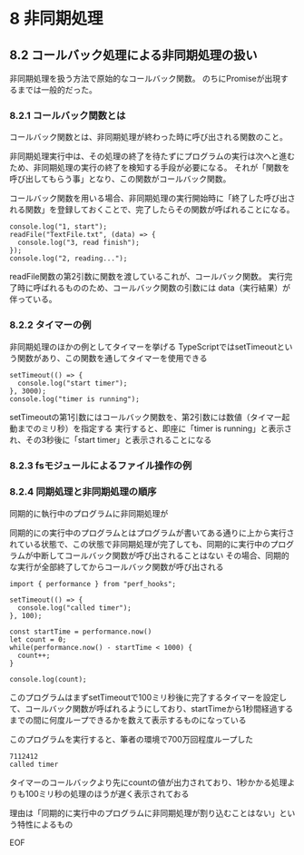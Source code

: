 # 8 非同期処理
## 8.2 コールバック処理による非同期処理の扱い
非同期処理を扱う方法で原始的なコールバック関数。
のちにPromiseが出現するまでは一般的だった。

### 8.2.1 コールバック関数とは
コールバック関数とは、非同期処理が終わった時に呼び出される関数のこと。

非同期処理実行中は、その処理の終了を待たずにプログラムの実行は次へと進むため、非同期処理の実行の終了を検知する手段が必要になる。
それが「関数を呼び出してもらう事」となり、この関数がコールバック関数。

コールバック関数を用いる場合、非同期処理の実行開始時に「終了した呼び出される関数」を登録しておくことで、完了したらその関数が呼ばれることになる。

```
console.log("1, start");
readFile("TextFile.txt", (data) => {
  console.log("3, read finish");
});
console.log("2, reading...");
```

readFile関数の第2引数に関数を渡しているこれが、コールバック関数。
実行完了時に呼ばれるもののため、コールバック関数の引数には data（実行結果）が伴っている。


### 8.2.2 タイマーの例

非同期処理のほかの例としてタイマーを挙げる
TypeScriptではsetTimeoutという関数があり、この関数を通してタイマーを使用できる

```
setTimeout(() => {
  console.log("start timer");
}, 3000);
console.log("timer is running");
```

setTimeoutの第1引数にはコールバック関数を、第2引数には数値（タイマー起動までのミリ秒）を指定する
実行すると、即座に「timer is running」と表示され、その3秒後に「start timer」と表示されることになる



### 8.2.3 fsモジュールによるファイル操作の例



### 8.2.4 同期処理と非同期処理の順序

同期的に執行中のプログラムに非同期処理が

同期的にの実行中のプログラムとはプログラムが書いてある通りに上から実行されている状態で、この状態で非同期処理が完了しても、同期的に実行中のプログラムが中断してコールバック関数が呼び出されることはない
その場合、同期的な実行が全部終了してからコールバック関数が呼び出される

```
import { performance } from "perf_hooks";

setTimeout(() => {
  console.log("called timer");
}, 100);

const startTime = performance.now()
let count = 0;
while(performance.now() - startTime < 1000) {
  count++;
}

console.log(count);
```

このプログラムはまずsetTimeoutで100ミリ秒後に完了するタイマーを設定して、コールバック関数が呼ばれるようにしており、startTimeから1秒間経過するまでの間に何度ループできるかを数えて表示するものになっている

このプログラムを実行すると、筆者の環境で700万回程度ループした

```
7112412
called timer
```

タイマーのコールバックより先にcountの値が出力されており、1秒かかる処理よりも100ミリ秒の処理のほうが遅く表示されておる

理由は「同期的に実行中のプログラムに非同期処理が割り込むことはない」という特性によるもの





EOF
